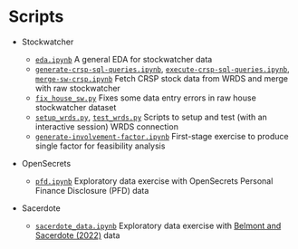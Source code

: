 # Scripts
- Stockwatcher
	- [`eda.ipynb`](eda.ipynb) A general EDA for stockwatcher data
	- [`generate-crsp-sql-queries.ipynb`](generate-crsp-sql-queries.ipynb), [`execute-crsp-sql-queries.ipynb`](execute-crsp-sql-queries.ipynb), [`merge-sw-crsp.ipynb`](merge-sw-crsp.ipynb) Fetch CRSP stock data from WRDS and merge with raw stockwatcher
	- [`fix_house_sw.py`](fix_house_sw.py) Fixes some data entry errors in raw house stockwatcher dataset
	- [`setup_wrds.py`](setup_wrds.py), [`test_wrds.py`](test_wrds.py) Scripts to setup and test (with an interactive session) WRDS connection
	- [`generate-involvement-factor.ipynb`](generate-involvement-factor.ipynb) First-stage exercise to produce single factor for feasibility analysis

- OpenSecrets
	- [`pfd.ipynb`](pfd.ipynb) Exploratory data exercise with OpenSecrets Personal Finance Disclosure (PFD) data

- Sacerdote
	- [`sacerdote_data.ipynb`](sacerdote_data.ipynb) Exploratory data exercise with [Belmont and Sacerdote (2022)](https://doi.org/10.1016/j.jpubeco.2022.104602) data
